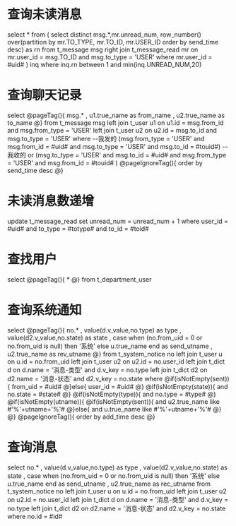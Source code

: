 查询未读消息
===
select * from (
select distinct msg.*,mr.unread_num, row_number() over(partition by mr.TO_TYPE, mr.TO_ID, mr.USER_ID order by send_time desc) as rn from t_message msg
right join t_message_read mr on mr.user_id = msg.TO_ID and msg.to_type = 'USER' where mr.user_id = #uid#
) inq
where inq.rn between 1 and min(inq.UNREAD_NUM,20)

查询聊天记录
===
select 
@pageTag(){
    msg.*
     , u1.true_name as from_name
     , u2.true_name as to_name
@}
from t_message msg 
left join t_user u1 on u1.id = msg.from_id and msg.from_type = 'USER'
left join t_user u2 on u2.id = msg.to_id and msg.to_type = 'USER'
where 
--我发的
(msg.from_type = 'USER' and msg.from_id = #uid# and msg.to_type = 'USER' and msg.to_id = #touid#) 
--我收的
or (msg.to_type = 'USER' and msg.to_id = #uid# and msg.from_type = 'USER' and msg.from_id = #touid# )
@pageIgnoreTag(){
    order by send_time desc
@}

未读消息数递增
===
update t_message_read set unread_num = unread_num + 1 where user_id = #uid# and to_type = #totype# and to_id = #toid#


查找用户
===
select 
@pageTag(){
*
@}
from t_department_user 

查询系统通知
===
select
@pageTag(){
no.*
, value(d.v_value,no.type) as type
, value(d2.v_value,no.state) as state
, case when (no.from_uid = 0 or no.from_uid is null) then '系统' else u.true_name end as send_utname
, u2.true_name as rev_utname
@}
from t_system_notice no
left join t_user u on u.id = no.from_uid
left join t_user u2 on u2.id = no.user_id
left join t_dict d on d.name = '消息-类型' and d.v_key = no.type
left join t_dict d2 on d2.name = '消息-状态' and d2.v_key = no.state
where 
@if(isNotEmpty(sent)){
    from_uid = #uid#
@}else{
    user_id = #uid#
@}
@if(isNotEmpty(state)){
    and no.state = #state#
@}
@if(isNotEmpty(type)){
    and no.type = #type#
@}
@if(isNotEmpty(utname)){
    @if(isNotEmpty(sent)){
        and u2.true_name like #'%'+utname+'%'#
    @}else{
        and u.true_name like #'%'+utname+'%'#
    @}
@}
@pageIgnoreTag(){
    order by add_time desc
@}

查询消息
===
select no.*
, value(d.v_value,no.type) as type
, value(d2.v_value,no.state) as state
, case when (no.from_uid = 0 or no.from_uid is null) then '系统' else u.true_name end as send_utname
, u2.true_name as rec_utname
from t_system_notice no
left join t_user u on u.id = no.from_uid
left join t_user u2 on u2.id = no.user_id
left join t_dict d on d.name = '消息-类型' and d.v_key = no.type
left join t_dict d2 on d2.name = '消息-状态' and d2.v_key = no.state
where no.id = #id#
